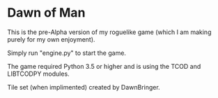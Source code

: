 # Dawn of Man

This is the pre-Alpha version of my roguelike game (which I am making purely for my own enjoyment).

Simply run "engine.py" to start the game.

The game required Python 3.5 or higher and is using the TCOD and LIBTCODPY modules.

Tile set (when implimented) created by DawnBringer.
